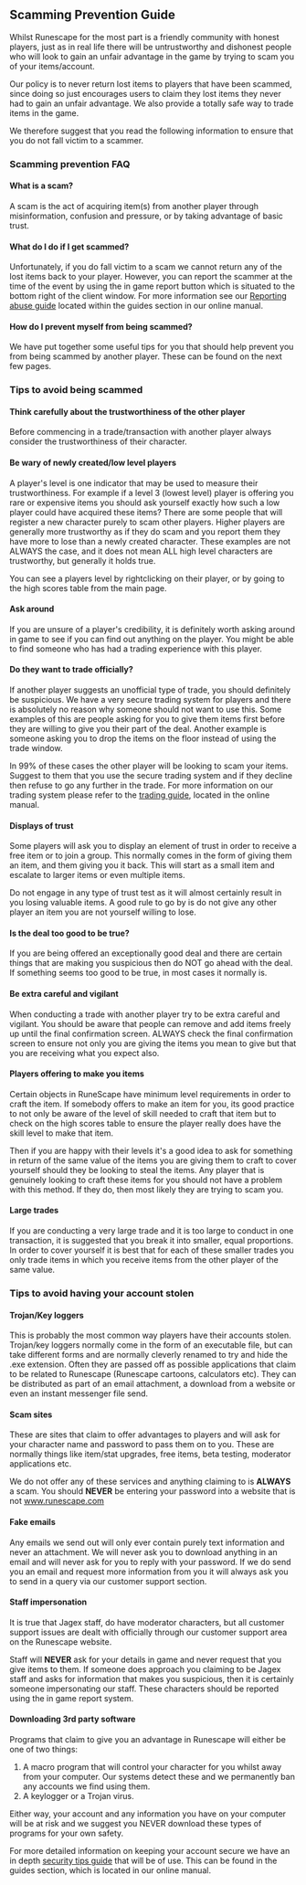 <h2 class="rsc-centre-text rsc-caution-text">Scamming Prevention Guide</h2>

Whilst Runescape for the most part is a friendly community with honest players, just as in real life there will be untrustworthy and dishonest people who will look to gain an unfair advantage in the game by trying to scam you of your items/account.

Our policy is to never return lost items to players that have been scammed, since doing so just encourages users to claim they lost items they never had to gain an unfair advantage. We also provide a totally safe way to trade items in the game.

We therefore suggest that you read the following information to ensure that you do not fall victim to a scammer.

<h3 class="rsc-centre-text rsc-caution-text">Scamming prevention FAQ</h3>

#### What is a scam?

A scam is the act of acquiring item(s) from another player through misinformation, confusion and pressure, or by taking advantage of basic trust.

#### What do I do if I get scammed?

Unfortunately, if you do fall victim to a scam we cannot return any of the lost items back to your player. However, you can report the scammer at the time of the event by using the in game report button which is situated to the bottom right of the client window. For more information see our [Reporting abuse guide](/manual/guides/reporting-abuse) located within the guides section in our online manual.

#### How do I prevent myself from being scammed?

We have put together some useful tips for you that should help prevent you from being scammed by another player. These can be found on the next few pages.

<h3 class="rsc-centre-text rsc-caution-text">Tips to avoid being scammed</h3>

#### Think carefully about the trustworthiness of the other player

Before commencing in a trade/transaction with another player always consider the trustworthiness of their character.

#### Be wary of newly created/low level players

A player's level is one indicator that may be used to measure their trustworthiness. For example if a level 3 (lowest level) player is offering you rare or expensive items you should ask yourself exactly how such a low player could have acquired these items? There are some people that will register a new character purely to scam other players. Higher players are generally more trustworthy as if they do scam and you report them they have more to lose than a newly created character. These examples are not ALWAYS the case, and it does not mean ALL high level characters are trustworthy, but generally it holds true.

You can see a players level by rightclicking on their player, or by going to the high scores table from the main page.

#### Ask around

If you are unsure of a player's credibility, it is definitely worth asking around in game to see if you can find out anything on the player. You might be able to find someone who has had a trading experience with this player.

#### Do they want to trade officially?

If another player suggests an unofficial type of trade, you should definitely be suspicious. We have a very secure trading system for players and there is absolutely no reason why someone should not want to use this. Some examples of this are people asking for you to give them items first before they are willing to give you their part of the deal. Another example is someone asking you to drop the items on the floor instead of using the trade window.

In 99% of these cases the other player will be looking to scam your items. Suggest to them that you use the secure trading system and if they decline then refuse to go any further in the trade. For more information on our trading system please refer to the [trading guide](/manual/controls/trading), located in the online manual.

#### Displays of trust

Some players will ask you to display an element of trust in order to receive a free item or to join a group. This normally comes in the form of giving them an item, and them giving you it back. This will start as a small item and escalate to larger items or even multiple items.

Do not engage in any type of trust test as it will almost certainly result in you losing valuable items. A good rule to go by is do not give any other player an item you are not yourself willing to lose.

#### Is the deal too good to be true?

If you are being offered an exceptionally good deal and there are certain things that are making you suspicious then do NOT go ahead with the deal. If something seems too good to be true, in most cases it normally is.

#### Be extra careful and vigilant

When conducting a trade with another player try to be extra careful and vigilant. You should be aware that people can remove and add items freely up until the final confirmation screen. ALWAYS check the final confirmation screen to ensure not only you are giving the items you mean to give but that you are receiving what you expect also.

#### Players offering to make you items

Certain objects in RuneScape have minimum level requirements in order to craft the item. If somebody offers to make an item for you, its good practice to not only be aware of the level of skill needed to craft that item but to check on the high scores table to ensure the player really does have the skill level to make that item.

Then if you are happy with their levels it's a good idea to ask for something in return of the same value of the items you are giving them to craft to cover yourself should they be looking to steal the items. Any player that is genuinely looking to craft these items for you should not have a problem with this method. If they do, then most likely they are trying to scam you.

#### Large trades

If you are conducting a very large trade and it is too large to conduct in one transaction, it is suggested that you break it into smaller, equal proportions. In order to cover yourself it is best that for each of these smaller trades you only trade items in which you receive items from the other player of the same value.

<h3 class="rsc-centre-text rsc-caution-text">Tips to avoid having your account stolen</h3>

#### Trojan/Key loggers

This is probably the most common way players have their accounts stolen. Trojan/key loggers normally come in the form of an executable file, but can take different forms and are normally cleverly renamed to try and hide the .exe extension. Often they are passed off as possible applications that claim to be related to Runescape (Runescape cartoons, calculators etc). They can be distributed as part of an email attachment, a download from a website or even an instant messenger file send.

#### Scam sites

These are sites that claim to offer advantages to players and will ask for your character name and password to pass them on to you. These are normally things like item/stat upgrades, free items, beta testing, moderator applications etc.

We do not offer any of these services and anything claiming to is **ALWAYS** a scam. You should **NEVER** be entering your password into a website that is not www.runescape.com

#### Fake emails

Any emails we send out will only ever contain purely text information and never an attachment. We will never ask you to download anything in an email and will never ask for you to reply with your password. If we do send you an email and request more information from you it will always ask you to send in a query via our customer support section.

#### Staff impersonation

It is true that Jagex staff, do have moderator characters, but all customer support issues are dealt with officially through our customer support area on the Runescape website.

Staff will **NEVER** ask for your details in game and never request that you give items to them. If someone does approach you claiming to be Jagex staff and asks for information that makes you suspicious, then it is certainly someone impersonating our staff. These characters should be reported using the in game report system.

#### Downloading 3rd party software

Programs that claim to give you an advantage in Runescape will either be one of two things:

1. A macro program that will control your character for you whilst away from your computer. Our systems detect these and we permanently ban any accounts we find using them.
2. A keylogger or a Trojan virus.

Either way, your account and any information you have on your computer will be at risk and we suggest you NEVER download these types of programs for your own safety.

For more detailed information on keeping your account secure we have an in depth [security tips guide](/manual/guides/security-tips) that will be of use. This can be found in the guides section, which is located in our online manual.
